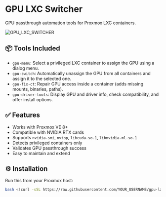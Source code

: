 # GPU LXC Switcher

GPU passthrough automation tools for Proxmox LXC containers.


![GPU_LXC_SWITCHER](https://github.com/user-attachments/assets/d8ba4af1-ffbb-49a6-a3fe-7394d9ea018a)


## 📦 Tools Included

- `gpu-menu`: Select a privileged LXC container to assign the GPU using a dialog menu.
- `gpu-switch`: Automatically unassign the GPU from all containers and assign it to the selected one.
- `gpu-fix-ct`: Repair GPU access inside a container (adds missing mounts, binaries, paths).
- `gpu-driver-tools`: Display GPU and driver info, check compatibility, and offer install options.

## ✅ Features

- Works with Proxmox VE 8+
- Compatible with NVIDIA RTX cards
- Supports `nvidia-smi`, `nvtop`, `libcuda.so.1`, `libnvidia-ml.so.1`
- Detects privileged containers only
- Validates GPU passthrough success
- Easy to maintain and extend

## ⚙️ Installation

Run this from your Proxmox host:

```bash
bash <(curl -sSL https://raw.githubusercontent.com/YOUR_USERNAME/gpu-lxc-switcher/main/install.sh)
